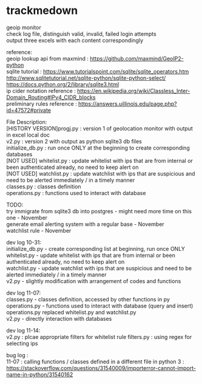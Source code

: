 # trackmedown
geoip monitor <br/>
check log file, distinguish valid, invalid, failed login attempts <br/>
output three excels with each content correspondingly <br/>

reference: <br/>
geoip lookup api from maxmind :
https://github.com/maxmind/GeoIP2-python  <br/>
sqlite tutorial :
https://www.tutorialspoint.com/sqlite/sqlite_operators.htm <br/>
http://www.sqlitetutorial.net/sqlite-python/sqlite-python-select/ <br/>
https://docs.python.org/2/library/sqlite3.html <br/>
ip cider notation reference :
https://en.wikipedia.org/wiki/Classless_Inter-Domain_Routing#IPv4_CIDR_blocks <br/>
preliminary rules reference :
https://answers.uillinois.edu/page.php?id=47572#private <br/>


File Description: <br/>
[HISTORY VERSION]progj.py : version 1 of geolocation monitor with output in excel local doc  <br/>
v2.py : version 2 with output as python sqlite3 db files <br/>
initialize_db.py : run once ONLY at the beginning to create corresponding databases <br/>
[NOT USED] whitelist.py : update whitelist with ips that are from internal or been authenticated already, no need to keep alert on  <br/>
[NOT USED] watchlist.py : update watchlist with ips that are suspicious and need to be alerted immediately / in a timely manner <br/>
classes.py : classes definition <br/>
operations.py : functions used to interact with database <br/>


TODO: <br/>
try immigrate from sqlite3 db into postgres - might need more time on this one - November <br/>
generate email alerting system with a regular base  - November <br/>
watchlist rule - November <br/>


dev log 10-31:<br/>
initialize_db.py - create corresponding list at beginning, run once ONLY <br/>
whitelist.py - update whitelist with ips that are from internal or been authenticated already, no need to keep alert on  <br/>
watchlist.py - update watchlist with ips that are suspicious and need to be alerted immediately / in a timely manner <br/>
v2.py - slightly modification with arrangement of codes and functions <br/>

dev log 11-07:<br/>
classes.py - classes definition, accessed by other functions in py <br/>
operations.py - functions used to interact with database (query and insert) <br/>
operations.py replaced whitelist.py and watchlist.py <br/>
v2.py - directly interaction with databases <br/>

dev log 11-14: <br/>
v2.py : plcae appropriate filters for whitelist rule 
filters.py : using regex for selecting ips 

bug log :<br>
11-07 : calling functions / classes defined in a different file in python 3 : <br/> https://stackoverflow.com/questions/31540009/importerror-cannot-import-name-in-python/31540162 
